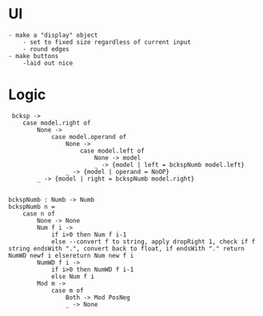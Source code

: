 # UI
    - make a "display" object
        - set to fixed size regardless of current input
        - round edges
    - make buttons
        -laid out nice
# Logic


     bcksp -> 
        case model.right of
            None ->
                case model.operand of
                    None ->
                        case model.left of
                            None -> model
                            _ -> {model | left = bckspNumb model.left}
                    _ -> {model | operand = NoOP}
            _ -> {model | right = bckspNumb model.right}

    
    bckspNumb : Numb -> Numb
    bckspNumb n =
        case n of
            None -> None
            Num f i ->
                if i>0 then Num f i-1
                else --convert f to string, apply dropRight 1, check if f string endsWith ".", convert back to float, if endsWith "." return NumWD newf i elsereturn Num new f i
            NumWD f i -> 
                if i>0 then NumWD f i-1
                else Num f i
            Mod m -> 
                case m of
                    Both -> Mod PosNeg
                    _ -> None


